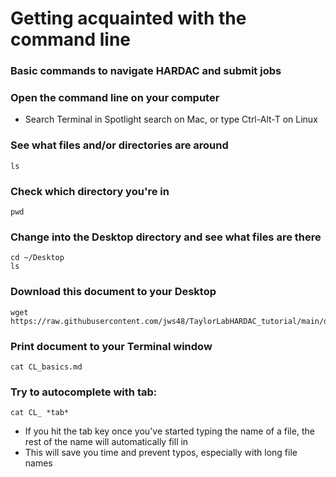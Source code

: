# Getting acquainted with the command line

### Basic commands to navigate HARDAC and submit jobs


### Open the command line on your computer

- Search Terminal in  Spotlight search on Mac, or type Ctrl-Alt-T on Linux
	
### See what files and/or directories are around
	ls
	
### Check which directory you're in
	pwd
	
### Change into the Desktop directory and see what files are there
	cd ~/Desktop
	ls

### Download this document to your Desktop
	wget https://raw.githubusercontent.com/jws48/TaylorLabHARDAC_tutorial/main/docs/Test.txt

### Print document to your Terminal window
	cat CL_basics.md
	
### Try to autocomplete with tab:
	cat CL_ *tab*
	
- If you hit the tab key once you've started typing the name of a file, the rest of the name will automatically fill in
- This will save you time and prevent typos, especially with long file names 

### 